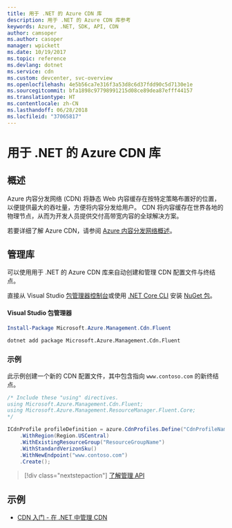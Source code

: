 ```yaml
---
title: 用于 .NET 的 Azure CDN 库
description: 用于 .NET 的 Azure CDN 库参考
keywords: Azure, .NET, SDK, API, CDN
author: camsoper
ms.author: casoper
manager: wpickett
ms.date: 10/19/2017
ms.topic: reference
ms.devlang: dotnet
ms.service: cdn
ms.custom: devcenter, svc-overview
ms.openlocfilehash: 4e5b56ca7e316f3a53d8c6d37fdd90c5d7130e1e
ms.sourcegitcommit: bfa1898c97798991215d08ce89dea87efff44157
ms.translationtype: HT
ms.contentlocale: zh-CN
ms.lasthandoff: 06/28/2018
ms.locfileid: "37065817"
---
```

# <a name="azure-cdn-libraries-for-net"></a>用于 .NET 的 Azure CDN 库

## <a name="overview"></a>概述

Azure 内容分发网络 (CDN) 将静态 Web 内容缓存在按特定策略布置好的位置，以便提供最大的吞吐量，方便将内容分发给用户。 CDN 将内容缓存在世界各地的物理节点，从而为开发人员提供交付高带宽内容的全球解决方案。

若要详细了解 Azure CDN，请参阅 [Azure 内容分发网络概述](https://docs.microsoft.com/azure/cdn/cdn-overview)。


## <a name="management-library"></a>管理库

可以使用用于 .NET 的 Azure CDN 库来自动创建和管理 CDN 配置文件与终结点。 

直接从 Visual Studio [包管理器控制台][PackageManager]或使用 [.NET Core CLI][DotNetCLI] 安装 [NuGet 包](https://www.nuget.org/packages/Microsoft.Azure.Management.Cdn.Fluent)。

#### <a name="visual-studio-package-manager"></a>Visual Studio 包管理器

```powershell
Install-Package Microsoft.Azure.Management.Cdn.Fluent
```

```bash
dotnet add package Microsoft.Azure.Management.Cdn.Fluent
```

### <a name="example"></a>示例

此示例创建一个新的 CDN 配置文件，其中包含指向 `www.contoso.com` 的新终结点。

```csharp
/* Include these "using" directives.
using Microsoft.Azure.Management.Cdn.Fluent;
using Microsoft.Azure.Management.ResourceManager.Fluent.Core;
*/

ICdnProfile profileDefinition = azure.CdnProfiles.Define("CdnProfileName")
    .WithRegion(Region.USCentral)
    .WithExistingResourceGroup("ResourceGroupName")
    .WithStandardVerizonSku()
    .WithNewEndpoint("www.contoso.com")
    .Create();

```

> [!div class="nextstepaction"]
> [了解管理 API](/dotnet/api/overview/azure/cdn/management)


## <a name="samples"></a>示例

* [CDN 入门 - 在 .NET 中管理 CDN](https://github.com/Azure-Samples/cdn-dotnet-manage-cdn)

[PackageManager]: https://docs.microsoft.com/nuget/tools/package-manager-console
[DotNetCLI]: https://docs.microsoft.com/dotnet/core/tools/dotnet-add-package
